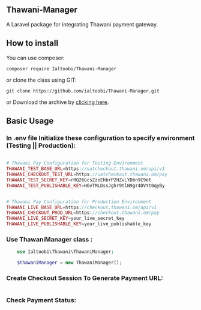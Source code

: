 ## Thawani-Manager

A Laravel package for integrating Thawani payment gateway.

## How to install
You can use composer:

```composer require Ialtoobi/Thawani-Manager```

or clone the class using GIT:

    git clone https://github.com/ialtoobi/Thawani-Manager.git
or Download the archive by [clicking here](https://github.com/ialtoobi/Thawani-Manager/archive/master.zip).

## Basic Usage
### In .env file Initialize these configuration to specify environment (Testing || Production):
```php

# Thawani Pay Configuration for Testing Environment
THAWANI_TEST_BASE_URL=https://uatcheckout.thawani.om/api/v1
THAWANI_CHECKOUT_TEST_URL=https://uatcheckout.thawani.om/pay
THAWANI_TEST_SECRET_KEY=rRQ26GcsZzoEhbrP2HZvLYDbn9C9et
THAWANI_TEST_PUBLISHABLE_KEY=HGvTMLDssJghr9tlN9gr4DVYt0qyBy


# Thawani Pay Configuration for Production Environment
THAWANI_LIVE_BASE_URL=https://checkout.thawani.om/api/v1
THAWANI_CHECKOUT_PROD_URL=https://checkout.thawani.om/pay
THAWANI_LIVE_SECRET_KEY=your_live_secret_key
THAWANI_LIVE_PUBLISHABLE_KEY=your_live_publishable_key

```

### Use ThawaniManager class :
```php
    use Ialtoobi\Thawani\ThawaniManager;

    $thawaniManager = new ThawaniManager();
```

### Create Checkout Session To Generate Payment URL:
```php

```

### Check Payment Status:
```php

```
